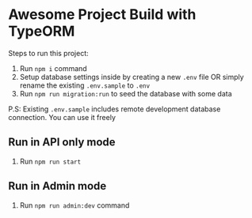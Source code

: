 # Awesome Project Build with TypeORM

Steps to run this project:

1. Run `npm i` command
2. Setup database settings inside by creating a new `.env` file OR simply rename the existing `.env.sample` to `.env`
3. Run `npm run migration:run` to seed the database with some data

P.S: Existing `.env.sample` includes remote development database connection. You can use it freely

## Run in API only mode

1. Run `npm run start`

## Run in Admin mode

1. Run `npm run admin:dev` command
